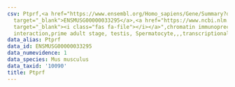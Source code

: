 ```yaml
---
csv: Ptprf,<a href="https://www.ensembl.org/Homo_sapiens/Gene/Summary?db=core;g=ENSMUSG00000033295"
  target="_blank">ENSMUSG00000033295</a>,<a href="https://www.ncbi.nlm.nih.gov/pubmed/25450459"
  target="_blank"><i class="fas fa-file"></i></a>",chromatin immunoprecipitation assay,direct
  interaction,prime adult stage, testis, Spermatocyte,,,transcriptional regulation,
data_alias: Ptprf
data_id: ENSMUSG00000033295
data_numevidence: 1
data_species: Mus musculus
data_taxid: '10090'
title: Ptprf
---
```

